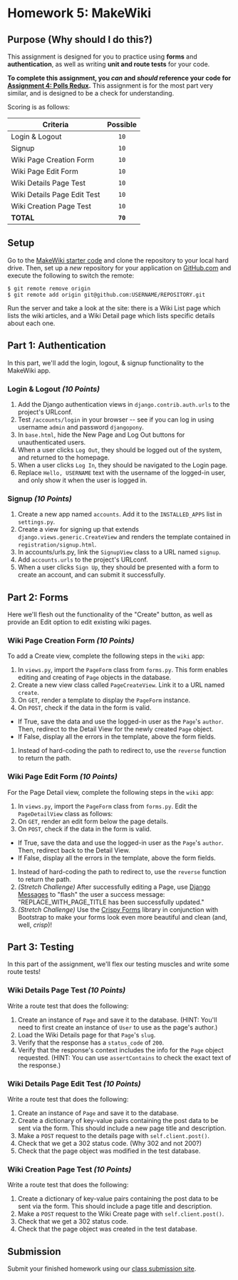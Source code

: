 # Homework 5: MakeWiki

## Purpose (Why should I do this?)

This assignment is designed for you to practice using **forms** and **authentication**, as well as writing **unit and route tests** for your code.

**To complete this assignment, you *can* and *should* reference your code for [Assignment 4: Polls Redux](Projects/04-polls-redux.md).** This assignment is for the most part very similar, and is designed to be a check for understanding.

Scoring is as follows:

| Criteria                                       | Possible  |
| ---------------------------------------------- | :-------: |
| Login & Logout |    `10`    |
| Signup |    `10`    |
| Wiki Page Creation Form |    `10`    |
| Wiki Page Edit Form |    `10`    |
| Wiki Details Page Test |    `10`    |
| Wiki Details Page Edit Test |    `10`    |
| Wiki Creation Page Test |    `10`    |
| **TOTAL**                                  | **`70`** |

## Setup

Go to the [MakeWiki starter code](https://github.com/make-school-labs/makewiki-starter) and clone the repository to your local hard drive. Then, set up a _new_ repository for your application on [GitHub.com](https://github.com) and execute the following to switch the remote:

```
$ git remote remove origin
$ git remote add origin git@github.com:USERNAME/REPOSITORY.git
```

Run the server and take a look at the site: there is a Wiki List page which lists the wiki articles, and a Wiki Detail page which lists specific details about each one.

## Part 1: Authentication

In this part, we'll add the login, logout, & signup functionality to the MakeWiki app.

### Login & Logout _(10 Points)_

1. Add the Django authentication views in `django.contrib.auth.urls` to the project's URLconf.
1. Test `/accounts/login` in your browser -- see if you can log in using username `admin` and password `djangopony`.
1. In `base.html`, hide the New Page and Log Out buttons for unauthenticated users.
1. When a user clicks `Log Out`, they should be logged out of the system, and returned to the homepage.
1. When a user clicks `Log In`, they should be navigated to the Login page.
1. Replace `Hello, USERNAME` text with the username of the logged-in user, and only show it when the user is logged in.

### Signup _(10 Points)_

1. Create a new app named `accounts`. Add it to the `INSTALLED_APPS` list in `settings.py`.
1. Create a view for signing up that extends `django.views.generic.CreateView` and renders the template contained in `registration/signup.html`.
1. In accounts/urls.py, link the `SignupView` class to a URL named `signup`.
1. Add `accounts.urls` to the project's URLconf.
1. When a user clicks `Sign Up`, they should be presented with a form to create an account, and can submit it successfully.

## Part 2: Forms

Here we'll flesh out the functionality of the "Create" button, as well as provide an Edit option to edit existing wiki pages.

### Wiki Page Creation Form _(10 Points)_

To add a Create view, complete the following steps in the `wiki` app:

1. In `views.py`, import the `PageForm` class from `forms.py`. This form enables editing and creating of `Page` objects in the database.
1. Create a new view class called `PageCreateView`. Link it to a URL named `create`.
1. On `GET`, render a template to display the `PageForm` instance.
1. On `POST`, check if the data in the form is valid.
  - If True, save the data and use the logged-in user as the `Page`'s `author`. Then, redirect to the Detail View for the newly created `Page` object.
  - If False, display all the errors in the template, above the form fields.
1. Instead of hard-coding the path to redirect to, use the `reverse` function to return the path.

### Wiki Page Edit Form _(10 Points)_

For the Page Detail view, complete the following steps in the `wiki` app:

1. In `views.py`, import the `PageForm` class from `forms.py`. Edit the `PageDetailView` class as follows:
1. On `GET`, render an edit form below the page details.
1. On `POST`, check if the data in the form is valid.
  - If True, save the data and use the logged-in user as the `Page`'s `author`. Then, redirect back to the Detail View.
  - If False, display all the errors in the template, above the form fields.
1. Instead of hard-coding the path to redirect to, use the `reverse` function to return the path.
1. _(Stretch Challenge)_ After successfully editing a Page, use [Django Messages](https://docs.djangoproject.com/en/3.0/ref/contrib/messages/) to "flash" the user a success message: "REPLACE_WITH_PAGE_TITLE has been successfully updated."
1. _(Stretch Challenge)_ Use the [Crispy Forms](https://django-crispy-forms.readthedocs.io/en/latest/install.html) library in conjunction with Bootstrap to make your forms look even more beautiful and clean (and, well, _crisp_)!

## Part 3: Testing

In this part of the assignment, we'll flex our testing muscles and write some route tests!

### Wiki Details Page Test _(10 Points)_

Write a route test that does the following:

1. Create an instance of `Page` and save it to the database. (HINT: You'll need to first create an instance of `User` to use as the page's author.)
1. Load the Wiki Details page for that `Page`'s `slug`.
1. Verify that the response has a `status_code` of `200`.
1. Verify that the response's context includes the info for the `Page` object requested. (HINT: You can use `assertContains` to check the exact text of the response.)

### Wiki Details Page Edit Test _(10 Points)_

Write a route test that does the following:

1. Create an instance of `Page` and save it to the database.
1. Create a dictionary of key-value pairs containing the post data to be sent via the form. This should include a new page title and description.
1. Make a `POST` request to the details page with `self.client.post()`.
1. Check that we get a 302 status code. (Why 302 and not 200?)
1. Check that the page object was modified in the test database.

### Wiki Creation Page Test _(10 Points)_

Write a route test that does the following:

1. Create a dictionary of key-value pairs containing the post data to be sent via the form. This should include a page title and description.
1. Make a `POST` request to the Wiki Create page with `self.client.post()`.
1. Check that we get a 302 status code.
1. Check that the page object was created in the test database.

## Submission

Submit your finished homework using our [class submission site](https://gradescope.com).
